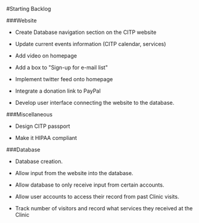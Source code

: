 #Starting Backlog


###Website
+ Create Database navigation section on the CITP website 

+ Update current events information (CITP calendar, services)

+ Add video on homepage

+ Add a box to "Sign-up for e-mail list"

+ Implement twitter feed onto homepage

+ Integrate a donation link to PayPal

+ Develop user interface connecting the website to the database. 


###Miscellaneous
+ Design CITP passport

+ Make it HIPAA compliant

###Database
+ Database creation. 

+ Allow input from the website into the database. 

+ Allow database to only receive input from certain accounts.

+ Allow user accounts to access their record from past Clinic visits.
 
+ Track number of visitors and record what services they received at the Clinic 
 
